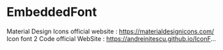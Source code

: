 # EmbeddedFont
Material Design Icons official website : https://materialdesignicons.com/
Icon font 2 Code official WebSite : https://andreinitescu.github.io/IconF...
